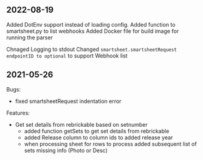 2022-08-19
------
Added DotEnv support instead of loading config.
Added function to smartsheet.py to list webhooks
Added Docker file for build image for running the parser

Chnaged Logging to stdout
Changed `smartsheet.smartsheetRequest endpointID to optional` to support Webhook list

2021-05-26
------
Bugs:
  - fixed smartsheetRequest indentation error

Features:
 - Get set details from rebrickable based on setnumber
   - added function getSets to get set details from rebrickable
   - added Release column to column ids to added release year
   - when processing sheet for rows to process added subsequent list of sets missing info (Photo or Desc)
